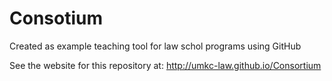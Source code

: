 # Consotium
Created as example teaching tool for law schol programs using GitHub


See the website for this repository at: 
http://umkc-law.github.io/Consortium 
